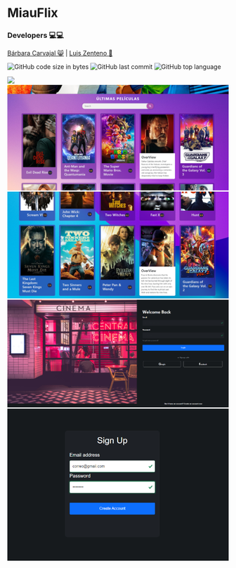 # MiauFlix

### Developers 💻💻


[Bárbara Carvajal 😸](https://github.com/BarbaraCarvajal) | [Luis Zenteno 🤖](https://github.com/LuisZentenxx)




![GitHub code size in bytes](https://img.shields.io/github/languages/code-size/BarbaraCarvajal/MiauFlix?color=purple)
![GitHub last commit](https://img.shields.io/github/last-commit/BarbaraCarvajal/MiauFlix?color=purple)
![GitHub top language](https://img.shields.io/github/languages/top/BarbaraCarvajal/MiauFlix?style=social&logo=HTML)

![](https://github.com/BarbaraCarvajal/MiauFlix/blob/master/imagenes-readme/inicio.PNG)
![](https://github.com/BarbaraCarvajal/MiauFlix/blob/master/imagenes-readme/Captura2.PNG)
![](https://github.com/BarbaraCarvajal/MiauFlix/blob/master/imagenes-readme/Captura3.PNG)
![](https://github.com/BarbaraCarvajal/MiauFlix/blob/master/imagenes-readme/login.PNG)
![](https://github.com/BarbaraCarvajal/MiauFlix/blob/master/imagenes-readme/signup.PNG)

